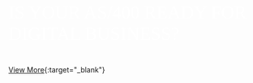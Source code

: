 <p style="font-size: 36px !important; color: white !important; font-family: Raleway !important; margin: 0 0 10px 0; padding: 0 !important; font-weight:500 !important; font-style: normal !important;">IS YOUR AS/400 READY FOR DIGITAL BUSINESS?</p>
 

[View More]({{#makeLink}}./landing.html?product_path=./products/api400.md&menu_path=.menus/en{{/makeLink}}){:target="_blank"}